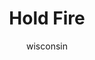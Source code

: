 ---
media: "images/rounds/round_4_2/hold_fire.png"
media_type: image
type: art
title: Hold Fire
author: [wisconsin]
desc: Soviet Lieutenant Lev Arkhipov instructs Driver Nikolai Rubakov to hold fire after reducing NT colonist Bob Vecero to viscera.
---